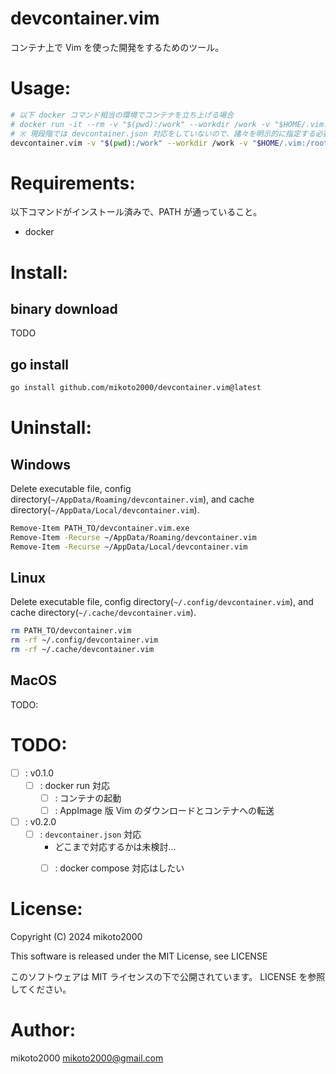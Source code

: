 # devcontainer.vim

コンテナ上で Vim を使った開発をするためのツール。

# Usage:

```sh
# 以下 docker コマンド相当の環境でコンテナを立ち上げる場合
# docker run -it --rm -v "$(pwd):/work" --workdir /work -v "$HOME/.vim:/root/.vim" --name golang golang:1.22.1-bookworm
# ※ 現段階では devcontainer.json 対応をしていないので、諸々を明示的に指定する必要がある
devcontainer.vim -v "$(pwd):/work" --workdir /work -v "$HOME/.vim:/root/.vim" --name golang golang:1.22.1-bookworm
```


# Requirements:

以下コマンドがインストール済みで、PATH が通っていること。

- docker


# Install:

## binary download

TODO

## go install

```sh
go install github.com/mikoto2000/devcontainer.vim@latest
```


# Uninstall:

## Windows

Delete executable file, config directory(`~/AppData/Roaming/devcontainer.vim`), and cache directory(`~/AppData/Local/devcontainer.vim`).

```sh
Remove-Item PATH_TO/devcontainer.vim.exe
Remove-Item -Recurse ~/AppData/Roaming/devcontainer.vim
Remove-Item -Recurse ~/AppData/Local/devcontainer.vim
```

## Linux

Delete executable file, config directory(`~/.config/devcontainer.vim`), and cache directory(`~/.cache/devcontainer.vim`).

```sh
rm PATH_TO/devcontainer.vim
rm -rf ~/.config/devcontainer.vim
rm -rf ~/.cache/devcontainer.vim
```

## MacOS

TODO:


# TODO:

- [ ] : v0.1.0
    - [ ] : docker run 対応
        - [ ] : コンテナの起動
        - [ ] : AppImage 版 Vim のダウンロードとコンテナへの転送
- [ ] : v0.2.0
    - [ ] : `devcontainer.json` 対応
        - どこまで対応するかは未検討...
        - [ ] : docker compose 対応はしたい


# License:

Copyright (C) 2024 mikoto2000

This software is released under the MIT License, see LICENSE

このソフトウェアは MIT ライセンスの下で公開されています。 LICENSE を参照してください。


# Author:

mikoto2000 <mikoto2000@gmail.com>


